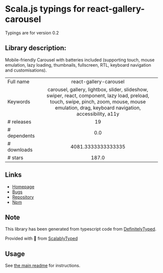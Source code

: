 
# Scala.js typings for react-gallery-carousel

Typings are for version 0.2

## Library description:
Mobile-friendly Carousel with batteries included (supporting touch, mouse emulation, lazy loading, thumbnails, fullscreen, RTL, keyboard navigation and customisations).

|                    |                 |
| ------------------ | :-------------: |
| Full name          | react-gallery-carousel |
| Keywords           | carousel, gallery, lightbox, slider, slideshow, swiper, react, component, lazy load, preload, touch, swipe, pinch, zoom, mouse, mouse emulation, drag, keyboard navigation, accessibility, a11y |
| # releases         | 19 |
| # dependents       | 0.0 |
| # downloads        | 4081.3333333333335 |
| # stars            | 187.0 |

## Links
- [Homepage](https://github.com/yifaneye/react-gallery-carousel#readme)
- [Bugs](https://github.com/yifaneye/react-gallery-carousel/issues)
- [Repository](https://github.com/yifaneye/react-gallery-carousel)
- [Npm](https://www.npmjs.com/package/react-gallery-carousel)
    


## Note
This library has been generated from typescript code from [DefinitelyTyped](https://definitelytyped.org).

Provided with :purple_heart: from [ScalablyTyped](https://github.com/oyvindberg/ScalablyTyped)

## Usage
See [the main readme](../../readme.md) for instructions.


